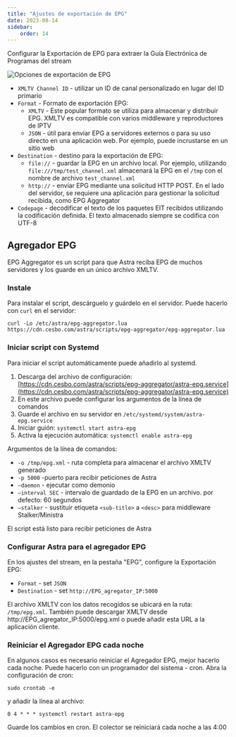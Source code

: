 ```yaml
---
title: "Ajustes de exportación de EPG"
date: 2023-08-14
sidebar:
    order: 14
---
```


Configurar la Exportación de EPG para extraer la Guía Electrónica de Programas del stream

![Opciones de exportación de EPG](https://cdn.cesbo.com/help/astra/admin-guide/stream/epg.png)

- `XMLTV Channel ID` - utilizar un ID de canal personalizado en lugar del ID primario
- `Format` - Formato de exportación EPG:
    - `XMLTV` - Este popular formato se utiliza para almacenar y distribuir EPG. XMLTV es compatible con varios middleware y reproductores de IPTV
    - `JSON` - útil para enviar EPG a servidores externos o para su uso directo en una aplicación web. Por ejemplo, puede incrustarse en un sitio web
- `Destination` - destino para la exportación de EPG:
    - `file://` - guardar la EPG en un archivo local. Por ejemplo, utilizando `file:///tmp/test_channel.xml` almacenará la EPG en el `/tmp` con el nombre de archivo `test_channel.xml`
    - `http://` - enviar EPG mediante una solicitud HTTP POST. En el lado del servidor, se requiere una aplicación para gestionar la solicitud recibida, como EPG Aggregator
- `Codepage` - decodificar el texto de los paquetes EIT recibidos utilizando la codificación definida. El texto almacenado siempre se codifica con UTF-8

## Agregador EPG[](https://help.cesbo.com/astra/admin-guide/stream/epg#epg-aggregator)

EPG Aggregator es un script para que Astra reciba EPG de muchos servidores y los guarde en un único archivo XMLTV.

### Instale

Para instalar el script, descárguelo y guárdelo en el servidor. Puede hacerlo con `curl` en el servidor:

```
curl -Lo /etc/astra/epg-aggregator.lua https://cdn.cesbo.com/astra/scripts/epg-aggregator/epg-aggregator.lua
```

### Iniciar script con Systemd

Para iniciar el script automáticamente puede añadirlo al systemd.

1. Descarga del archivo de configuración: [https://cdn.cesbo.com/astra/scripts/epg-aggregator/astra-epg.service](https://cdn.cesbo.com/astra/scripts/epg-aggregator/astra-epg.service)
2. En este archivo puede configurar los argumentos de la línea de comandos
3. Guarde el archivo en su servidor en `/etc/systemd/system/astra-epg.service`
4. Iniciar guión: `systemctl start astra-epg`
5. Activa la ejecución automática: `systemctl enable astra-epg`

Argumentos de la línea de comandos:

- `-o /tmp/epg.xml` - ruta completa para almacenar el archivo XMLTV generado
- `-p 5000` -puerto para recibir peticiones de Astra
- `–daemon` - ejecutar como demonio
- `–interval SEC` - intervalo de guardado de la EPG en un archivo. por defecto: 60 segundos
- `–stalker` - sustituir etiqueta `<sub-title>` a `<desc>` para middleware Stalker/Ministra

El script está listo para recibir peticiones de Astra

### Configurar Astra para el agregador EPG

En los ajustes del stream, en la pestaña "EPG", configure la Exportación EPG:

- `Format` - set `JSON`
- `Destination` - set `http://EPG_agregator_IP:5000`

El archivo XMLTV con los datos recogidos se ubicará en la ruta: `/tmp/epg.xml`. También puede descargar XMLTV desde http://EPG\_agregator\_IP:5000/epg.xml o puede añadir esta URL a la aplicación cliente.

### Reiniciar el Agregador EPG cada noche

En algunos casos es necesario reiniciar el Agregador EPG, mejor hacerlo cada noche. Puede hacerlo con un programador del sistema - cron. Abra la configuración de cron:

```
sudo crontab -e
```

y añadir la línea al archivo:

```
0 4 * * * systemctl restart astra-epg
```

Guarde los cambios en cron. El colector se reiniciará cada noche a las 4:00
